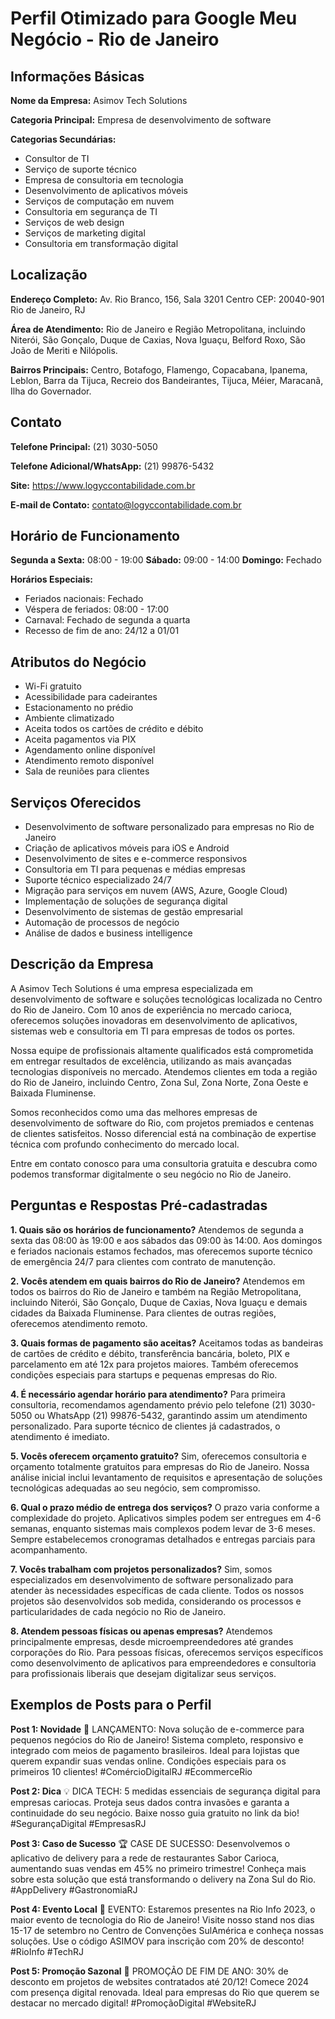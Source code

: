 # Perfil Otimizado para Google Meu Negócio - Rio de Janeiro

## Informações Básicas

**Nome da Empresa:**
Asimov Tech Solutions

**Categoria Principal:**
Empresa de desenvolvimento de software

**Categorias Secundárias:**
- Consultor de TI
- Serviço de suporte técnico
- Empresa de consultoria em tecnologia
- Desenvolvimento de aplicativos móveis
- Serviços de computação em nuvem
- Consultoria em segurança de TI
- Serviços de web design
- Serviços de marketing digital
- Consultoria em transformação digital

## Localização

**Endereço Completo:**
Av. Rio Branco, 156, Sala 3201
Centro
CEP: 20040-901
Rio de Janeiro, RJ

**Área de Atendimento:**
Rio de Janeiro e Região Metropolitana, incluindo Niterói, São Gonçalo, Duque de Caxias, Nova Iguaçu, Belford Roxo, São João de Meriti e Nilópolis.

**Bairros Principais:**
Centro, Botafogo, Flamengo, Copacabana, Ipanema, Leblon, Barra da Tijuca, Recreio dos Bandeirantes, Tijuca, Méier, Maracanã, Ilha do Governador.

## Contato

**Telefone Principal:**
(21) 3030-5050

**Telefone Adicional/WhatsApp:**
(21) 99876-5432

**Site:**
https://www.logyccontabilidade.com.br

**E-mail de Contato:**
contato@logyccontabilidade.com.br

## Horário de Funcionamento

**Segunda a Sexta:** 08:00 - 19:00
**Sábado:** 09:00 - 14:00
**Domingo:** Fechado

**Horários Especiais:**
- Feriados nacionais: Fechado
- Véspera de feriados: 08:00 - 17:00
- Carnaval: Fechado de segunda a quarta
- Recesso de fim de ano: 24/12 a 01/01

## Atributos do Negócio

- Wi-Fi gratuito
- Acessibilidade para cadeirantes
- Estacionamento no prédio
- Ambiente climatizado
- Aceita todos os cartões de crédito e débito
- Aceita pagamentos via PIX
- Agendamento online disponível
- Atendimento remoto disponível
- Sala de reuniões para clientes

## Serviços Oferecidos

- Desenvolvimento de software personalizado para empresas no Rio de Janeiro
- Criação de aplicativos móveis para iOS e Android
- Desenvolvimento de sites e e-commerce responsivos
- Consultoria em TI para pequenas e médias empresas
- Suporte técnico especializado 24/7
- Migração para serviços em nuvem (AWS, Azure, Google Cloud)
- Implementação de soluções de segurança digital
- Desenvolvimento de sistemas de gestão empresarial
- Automação de processos de negócio
- Análise de dados e business intelligence

## Descrição da Empresa

A Asimov Tech Solutions é uma empresa especializada em desenvolvimento de software e soluções tecnológicas localizada no Centro do Rio de Janeiro. Com 10 anos de experiência no mercado carioca, oferecemos soluções inovadoras em desenvolvimento de aplicativos, sistemas web e consultoria em TI para empresas de todos os portes.

Nossa equipe de profissionais altamente qualificados está comprometida em entregar resultados de excelência, utilizando as mais avançadas tecnologias disponíveis no mercado. Atendemos clientes em toda a região do Rio de Janeiro, incluindo Centro, Zona Sul, Zona Norte, Zona Oeste e Baixada Fluminense.

Somos reconhecidos como uma das melhores empresas de desenvolvimento de software do Rio, com projetos premiados e centenas de clientes satisfeitos. Nosso diferencial está na combinação de expertise técnica com profundo conhecimento do mercado local.

Entre em contato conosco para uma consultoria gratuita e descubra como podemos transformar digitalmente o seu negócio no Rio de Janeiro.

## Perguntas e Respostas Pré-cadastradas

**1. Quais são os horários de funcionamento?**
Atendemos de segunda a sexta das 08:00 às 19:00 e aos sábados das 09:00 às 14:00. Aos domingos e feriados nacionais estamos fechados, mas oferecemos suporte técnico de emergência 24/7 para clientes com contrato de manutenção.

**2. Vocês atendem em quais bairros do Rio de Janeiro?**
Atendemos em todos os bairros do Rio de Janeiro e também na Região Metropolitana, incluindo Niterói, São Gonçalo, Duque de Caxias, Nova Iguaçu e demais cidades da Baixada Fluminense. Para clientes de outras regiões, oferecemos atendimento remoto.

**3. Quais formas de pagamento são aceitas?**
Aceitamos todas as bandeiras de cartões de crédito e débito, transferência bancária, boleto, PIX e parcelamento em até 12x para projetos maiores. Também oferecemos condições especiais para startups e pequenas empresas do Rio.

**4. É necessário agendar horário para atendimento?**
Para primeira consultoria, recomendamos agendamento prévio pelo telefone (21) 3030-5050 ou WhatsApp (21) 99876-5432, garantindo assim um atendimento personalizado. Para suporte técnico de clientes já cadastrados, o atendimento é imediato.

**5. Vocês oferecem orçamento gratuito?**
Sim, oferecemos consultoria e orçamento totalmente gratuitos para empresas do Rio de Janeiro. Nossa análise inicial inclui levantamento de requisitos e apresentação de soluções tecnológicas adequadas ao seu negócio, sem compromisso.

**6. Qual o prazo médio de entrega dos serviços?**
O prazo varia conforme a complexidade do projeto. Aplicativos simples podem ser entregues em 4-6 semanas, enquanto sistemas mais complexos podem levar de 3-6 meses. Sempre estabelecemos cronogramas detalhados e entregas parciais para acompanhamento.

**7. Vocês trabalham com projetos personalizados?**
Sim, somos especializados em desenvolvimento de software personalizado para atender às necessidades específicas de cada cliente. Todos os nossos projetos são desenvolvidos sob medida, considerando os processos e particularidades de cada negócio no Rio de Janeiro.

**8. Atendem pessoas físicas ou apenas empresas?**
Atendemos principalmente empresas, desde microempreendedores até grandes corporações do Rio. Para pessoas físicas, oferecemos serviços específicos como desenvolvimento de aplicativos para empreendedores e consultoria para profissionais liberais que desejam digitalizar seus serviços.

## Exemplos de Posts para o Perfil

**Post 1: Novidade**
🚀 LANÇAMENTO: Nova solução de e-commerce para pequenos negócios do Rio de Janeiro! Sistema completo, responsivo e integrado com meios de pagamento brasileiros. Ideal para lojistas que querem expandir suas vendas online. Condições especiais para os primeiros 10 clientes! #ComércioDigitalRJ #EcommerceRio

**Post 2: Dica**
💡 DICA TECH: 5 medidas essenciais de segurança digital para empresas cariocas. Proteja seus dados contra invasões e garanta a continuidade do seu negócio. Baixe nosso guia gratuito no link da bio! #SegurançaDigital #EmpresasRJ

**Post 3: Caso de Sucesso**
🏆 CASE DE SUCESSO: Desenvolvemos o aplicativo de delivery para a rede de restaurantes Sabor Carioca, aumentando suas vendas em 45% no primeiro trimestre! Conheça mais sobre esta solução que está transformando o delivery na Zona Sul do Rio. #AppDelivery #GastronomiaRJ

**Post 4: Evento Local**
📅 EVENTO: Estaremos presentes na Rio Info 2023, o maior evento de tecnologia do Rio de Janeiro! Visite nosso stand nos dias 15-17 de setembro no Centro de Convenções SulAmérica e conheça nossas soluções. Use o código ASIMOV para inscrição com 20% de desconto! #RioInfo #TechRJ

**Post 5: Promoção Sazonal**
🎄 PROMOÇÃO DE FIM DE ANO: 30% de desconto em projetos de websites contratados até 20/12! Comece 2024 com presença digital renovada. Ideal para empresas do Rio que querem se destacar no mercado digital! #PromoçãoDigital #WebsiteRJ

